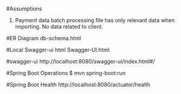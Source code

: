 

#Assumptions
1. Payment data batch processing file has only relevant data when importing. No data related to client.

#ER Diagram
db-schema.html

#Local Swagger-ui html
Swagger-UI.html

#swagger-ui
http://localhost:8080/swagger-ui/index.html#/

#Spring Boot Operations
$ mvn spring-boot:run

#Spring Boot Health
http://localhost:8080/actuator/health